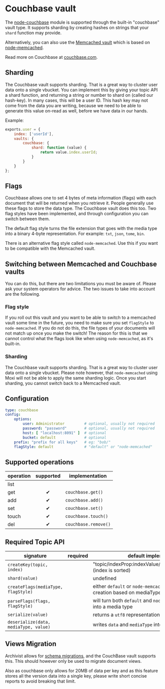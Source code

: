 # Couchbase vault

The [node-couchbase](https://npmjs.org/package/couchbase) module is supported through the built-in
"couchbase" vault type. It supports sharding by creating hashes on strings that your `shard`
function may provide.

Alternatively, you can also use the [Memcached vault](../memcached/Readme.md) which is based on
[node-memcached](https://npmjs.org/package/memcached).

Read more on Couchbase at [couchbase.com](http://www.couchbase.com/couchbase-server/overview).


## Sharding

The Couchbase vault supports sharding. That is a great way to cluster user data onto a single
vbucket. You can implement this by giving your topic API a shard function, and returning a string or
number to shard on (called our hash-key). In many cases, this will be a user ID. This hash key may
not come from the data you are writing, because we need to be able to generate this value on-read as
well, before we have data in our hands.

Example:

```js
exports.user = {
	index: ['userId'],
	vaults: {
		couchbase: {
			shard: function (value) {
				return value.index.userId;
			}
		}
	}
};
```

## Flags

Couchbase allows one to set 4 bytes of meta information (flags) with each document that will be
returned when you retrieve it. People generally use these flags to store the data type. The
Couchbase vault does this too. Two flag styles have been implemented, and through configuration you
can switch between them.

The default flag style turns the file extension that goes with the media type into a binary 4-byte
representation. For example: `txt`, `json`, `tome`, `bin`.

There is an alternative flag style called `node-memcached`. Use this if you want to be compatible
with the Memcached vault.


## Switching between Memcached and Couchbase vaults

You can do this, but there are two limitations you must be aware of. Please ask your system
operators for advice. The two issues to take into account are the following.

### Flag style

If you roll out this vault and you want to be able to switch to a memcached vault some time in the
future, you need to make sure you set `flagStyle` to `node-memcached`. If you do not do this, the
file types of your documents will not match up once you make the switch! The reason for this is that
we cannot control what the flags look like when using `node-memcached`, as it's built-in.

### Sharding

The Couchbase vault supports sharding. That is a great way to cluster user data onto a single
vbucket. Please note however, that `node-memcached` using Moxi will not be able to apply the same
sharding logic. Once you start sharding, you cannot switch back to a Memcached vault.


## Configuration

```yaml
type: couchbase
config:
    options:
        user: Administrator         # optional, usually not required
        password: "password"        # optional, usually not required
        host: [ "localhost:8091" ]  # optional
        bucket: default             # optional
    prefix: "prefix for all keys"   # eg: "bob/"
    flagStyle: default              # "default" or "node-memcached"
```


## Supported operations

operation | supported | implementation
----------|:---------:|---------------
list      |           |
get       | ✔         | `couchbase.get()`
add       | ✔         | `couchbase.add()`
set       | ✔         | `couchbase.set()`
touch     | ✔         | `couchbase.touch()`
del       | ✔         | `couchbase.remove()`


## Required Topic API

signature                             | required | default implementation
--------------------------------------|----------|-----------------------
`createKey(topic, index)`             |          | "topic/indexProp:indexValue/indexProp:indexValue/..." (index is sorted)
`shard(value)`                        |          | undefined
`createFlags(mediaType, flagStyle)`   |          | either `default` or `node-memcached` compatible style flag creation based on mediaType
`parseFlags(flags, flagStyle)`        |          | will turn both `default` and `node-memcached` style flags into a media type
`serialize(value)`                    |          | returns a `utf8` representation of `value.data`
`deserialize(data, mediaType, value)` |          | writes `data` and `mediaType` into `value`


## Views Migration

Archivist allows for [schema migrations](../../SchemaMigrations.md), and the CouchBase vault
supports this. This should however only be used to migrate document views.

Also as couchbase only allows for 20MB of data per key and as this feature stores all the version
data into a single key, please write short concise reports to avoid breaking that limit.